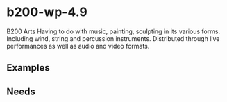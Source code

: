 # b200-wp-4.9
B200 Arts
Having to do with music, painting, sculpting in its various forms. Including wind, string and percussion instruments. Distributed through live performances as well as audio and video formats.

## Examples

## Needs

